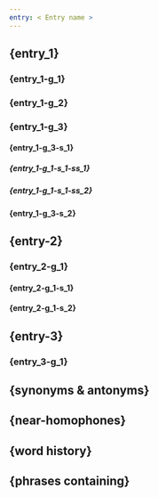 ```yaml
---
entry: < Entry name >
---
```

<!-- @import "../theme/text.less" -->

<div class="container">

## {entry_1}

### {entry_1-g_1}

### {entry_1-g_2}

### {entry_1-g_3}

#### {entry_1-g_3-s_1}

##### {entry_1-g_1-s_1-ss_1}

##### {entry_1-g_1-s_1-ss_2}

#### {entry_1-g_3-s_2}

## {entry-2}

### {entry_2-g_1}

#### {entry_2-g_1-s_1}

#### {entry_2-g_1-s_2}

## {entry-3}

### {entry_3-g_1}

## {synonyms & antonyms}

## {near-homophones}

## {word history}

## {phrases containing}

</div>
